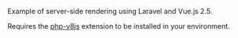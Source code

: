 Example of server-side rendering using Laravel and Vue.js 2.5.

Requires the [php-v8js](https://github.com/phpv8/v8js) extension to be installed in your environment.
